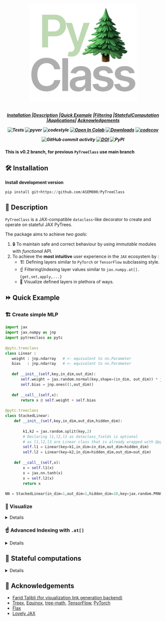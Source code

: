 <!-- <h1 align="center" style="font-family:Monospace" >Py🌲Class</h1> -->
<h5 align="center">
<img width="350px" src="assets/pytc%20logo.svg"> <br>

<br>

[**Installation**](#Installation)
|[**Description**](#Description)
|[**Quick Example**](#QuickExample)
|[**Filtering**](#Filtering)
|[**StatefulComputation**](#StatefulComputation)
|[**Applications**](#Applications)|
[**Acknowledgements**](#Acknowledgements)

<!-- |[**Benchmarking**](#Benchmarking) -->

![Tests](https://github.com/ASEM000/pytreeclass/actions/workflows/tests.yml/badge.svg)
![pyver](https://img.shields.io/badge/python-3.8%203.9%203.10%203.11-blue)
![codestyle](https://img.shields.io/badge/codestyle-black-lightgrey)
[![Open In Colab](https://colab.research.google.com/assets/colab-badge.svg)](https://colab.research.google.com/drive/1bkYr-5HidtRSXFFBlvYqFa5pc5fQK_7-?usp=sharing)
[![Downloads](https://pepy.tech/badge/pytreeclass)](https://pepy.tech/project/pytreeclass)
[![codecov](https://codecov.io/gh/ASEM000/pytreeclass/branch/main/graph/badge.svg?token=TZBRMO0UQH)](https://codecov.io/gh/ASEM000/pytreeclass)
<!-- [![Documentation Status](https://readthedocs.org/projects/pytreeclass/badge/?version=latest)](https://pytreeclass.readthedocs.io/en/latest/?badge=latest) -->
![GitHub commit activity](https://img.shields.io/github/commit-activity/m/ASEM000/pytreeclass)
[![DOI](https://zenodo.org/badge/512717921.svg)](https://zenodo.org/badge/latestdoi/512717921)
![PyPI](https://img.shields.io/pypi/v/pytreeclass)

</h5>

**This is v0.2 branch, for previous `PyTreeClass` use main branch**

## 🛠️ Installation<a id="Installation"></a>

<!-- ```python
pip install pytreeclass
``` -->

**Install development version**

```python
pip install git+https://github.com/ASEM000/PyTreeClass
```

## 📖 Description<a id="Description"></a>

`PyTreeClass` is a JAX-compatible `dataclass`-like decorator to create and operate on stateful JAX PyTrees.

The package aims to achieve _two goals_:

1. 🔒 To maintain safe and correct behaviour by using _immutable_ modules with _functional_ API.
2. To achieve the **most intuitive** user experience in the `JAX` ecosystem by :
   - 🏗️ Defining layers similar to `PyTorch` or `TensorFlow` subclassing style.
   - ☝️ Filtering\Indexing layer values similar to `jax.numpy.at[].{get,set,apply,...}`
   - 🎨 Visualize defined layers in plethora of ways.

## ⏩ Quick Example <a id="QuickExample">

### 🏗️ Create simple MLP <a id="Pytorch">

```python
import jax
import jax.numpy as jnp
import pytreeclass as pytc

@pytc.treeclass
class Linear :
   weight : jnp.ndarray   # <- equivalent to nn.Parameter
   bias   : jnp.ndarray   # <- equivalent to nn.Parameter

   def __init__(self,key,in_dim,out_dim):
       self.weight = jax.random.normal(key,shape=(in_dim, out_dim)) * jnp.sqrt(2/in_dim)
       self.bias = jnp.ones((1,out_dim))

   def __call__(self,x):
       return x @ self.weight + self.bias

@pytc.treeclass
class StackedLinear:
    def __init__(self,key,in_dim,out_dim,hidden_dim):
        
        k1,k2 = jax.random.split(key,2)
        # Declaring l1,l2,l3 as dataclass_fields is optional
        # as l1,l2,l3 are Linear class that is already wrapped with @pytc.treeclass
        self.l1 = Linear(key=k1,in_dim=in_dim,out_dim=hidden_dim)
        self.l2 = Linear(key=k2,in_dim=hidden_dim,out_dim=out_dim)

    def __call__(self,x):
        x = self.l1(x)
        x = jax.nn.tanh(x)
        x = self.l2(x)
        return x

NN = StackedLinear(in_dim=1,out_dim=1,hidden_dim=10,key=jax.random.PRNGKey(0))
```

### 🎨 Visualize<a id="Viz">

<details>

<div align="center">
<table>
<tr>
 <td align = "center"> summary </td> <td align = "center">tree_diagram</td>
</tr>
<tr>
 
<td>

```python
print(NN.summary())

┌─────────┬─────────────┬─────┬───────┐
│Name     │Type         │Count│Size   │
├─────────┼─────────────┼─────┼───────┤
│l1.weight│f32[1,10]    │10   │40.00B │
├─────────┼─────────────┼─────┼───────┤
│l1.bias  │f32[1,10]    │10   │40.00B │
├─────────┼─────────────┼─────┼───────┤
│l2.weight│f32[10,1]    │10   │40.00B │
├─────────┼─────────────┼─────┼───────┤
│l2.bias  │f32[1,1]     │1    │4.00B  │
├─────────┼─────────────┼─────┼───────┤
│Σ        │StackedLinear│31   │124.00B│
└─────────┴─────────────┴─────┴───────┘
```

</td>


<td>

```python

print(pytc.tree_diagram(NN))
StackedLinear
    ├── l1:Linear
    │   ├── weight=f32[1,10](μ=-0.04, σ=1.55, ∈[-3.69,1.54])
    │   └── bias=f32[1,10](μ=1.00, σ=0.00, ∈[1.00,1.00])
    └── l2:Linear
        ├── weight=f32[10,1](μ=-0.28, σ=0.41, ∈[-0.91,0.36])
        └── bias=f32[1,1](μ=1.00, σ=0.00, ∈[1.00,1.00])
```

 </td>

</tr>
 
<tr>
 
 </tr>
</table>

<table>
<tr><td align = "center" > mermaid.io (Native support in Github/Notion)</td></tr>
<tr>
 
<td>

```python
print(pytc.tree_mermaid(NN))
```

```mermaid

flowchart LR
    id15696277213149321320(<b>StackedLinear</b>)
    id15696277213149321320--->id11876010482821707549("<b>l1</b>:Linear")
    id11876010482821707549--->|"10 leaf<br>40.00B"|id12625879399672750750("<b>weight</b>:Array=f32[1,10](μ=-0.04, σ=1.55, ∈[-3.69,1.54])")
    id15696277213149321320--->id5339875373373139095("<b>l1</b>:Linear")
    id5339875373373139095--->|"10 leaf<br>40.00B"|id13172945660170386820("<b>bias</b>:Array=f32[1,10](μ=1.00, σ=0.00, ∈[1.00,1.00])")
    id15696277213149321320--->id6287638614072342474("<b>l2</b>:Linear")
    id6287638614072342474--->|"10 leaf<br>40.00B"|id1175353021666702085("<b>weight</b>:Array=f32[10,1](μ=-0.28, σ=0.41, ∈[-0.91,0.36])")
    id15696277213149321320--->id17320446376606480513("<b>l2</b>:Linear")
    id17320446376606480513--->|"1 leaf<br>4.00B"|id15467604975849568978("<b>bias</b>:Array=f32[1,1](μ=1.00, σ=0.00, ∈[1.00,1.00])")
```

</td>

</tr>
 </table>

 </div>

</details>

### ☝️ Advanced Indexing with `.at[]` <a id="Indexing">

<details>

`PyTreeClass` offers 3 means of indexing through `.at[]`

1. Indexing by boolean mask.
2. Indexing by attribute name.
3. Indexing by Leaf index.

#### Index update by boolean mask

```python
@pytc.treeclass
class Tree:
    a:int = 1
    b:tuple[int] = (2,3)
    c:jnp.ndarray = jnp.array([4,5,6])

tree= Tree()  
# Tree(a=1, b=(2, 3), c=i32[3](μ=5.00, σ=0.82, ∈[4,6]))

# lets create a mask for values > 4
mask = jax.tree_util.tree_map(lambda x: x>4, tree)

print(mask)  
# Tree(a=False, b=(False, False), c=[False  True  True])
```

**`.at[mask].get()`**
```python
print(tree.at[mask].get())
# Tree(a=None, b=(None, None), c=[5 6])
```

**`.at[mask].set(...)`**
```python
print(tree.at[mask].set(10))
# Tree(a=1, b=(2, 3), c=[ 4 10 10])
```

**`.at[mask].apply(...)`**
```python
print(tree.at[mask].apply(lambda x: 10))
# Tree(a=1, b=(2, 3), c=[ 4 10 10])
```

#### Index update by attribute name

```python
@pytc.treeclass
class Tree:
    a:int = 1
    b:tuple[int] = (2,3)
    c:jnp.ndarray = jnp.array([4,5,6])

tree= Tree()  
# Tree(a=1, b=(2, 3), c=i32[3](μ=5.00, σ=0.82, ∈[4,6]))

```

**`.at[attribute_name].get()`**
```python
print(tree.at["a"].get())
# Tree(a=1, b=(None, None), c=None)
```

**`.at[attribute_name].set(...)`**
```python
print(tree.at["a"].set(10))
# Tree(a=10, b=(2, 3), c=[4 5 6])
```

**`.at[attribute_name].aplpy(...)`**
```python
print(tree.at[mask].apply(lambda x: 10))
# Tree(a=10, b=(2, 3), c=[4 5 6])
```

#### Index update by integer index

```python
@pytc.treeclass
class Tree:
    a:int = 1
    b:tuple[int] = (2,3)
    c:jnp.ndarray = jnp.array([4,5,6])

tree= Tree()  
# Tree(a=1, b=(2, 3), c=i32[3](μ=5.00, σ=0.82, ∈[4,6]))

```

**`.at[integer_index].get()`**
```python
print(tree.at[0].get())
# Tree(a=1, b=(None, None), c=None)
```

**`.at[integer_index].set(...)`**
```python
print(tree.at[0].set(10))
# Tree(a=10, b=(2, 3), c=[4 5 6])
```

**`.at[integer_index].aplpy(...)`**
```python
print(tree.at[0].apply(lambda x: 10))
# Tree(a=10, b=(2, 3), c=[4 5 6])
```

</details>



## 📜 Stateful computations<a id="StatefulComputation"></a>
<details>

First, [Under jax.jit jax requires states to be explicit](https://jax.readthedocs.io/en/latest/jax-101/07-state.html?highlight=state), this means that for any class instance; variables needs to be separated from the class and be passed explictly. However when using @pytc.treeclass no need to separate the instance variables ; instead the whole instance is passed as a state.

Using the following pattern,Updating state **functionally** can be achieved under `jax.jit`

```python
import jax
import pytreeclass as pytc

@pytc.treeclass
class Counter:
    calls : int = 0

    def increment(self):
        self.calls += 1
counter = Counter() # Counter(calls=0)
```

Here, we define the update function. Since the increment method mutate the internal state, thus we need to use the functional approach to update the state by using `.at`. To achieve this we can use `.at[method_name].__call__(*args,**kwargs)`, this functional call will return the value of this call and a _new_ model instance with the update state.

```python
@jax.jit
def update(counter):
    value, new_counter = counter.at["increment"]()
    return new_counter

for i in range(10):
    counter = update(counter)

print(counter.calls) # 10
```

</details>


## 📙 Acknowledgements<a id="Acknowledgements"></a>

- [Farid Talibli (for visualization link generation backend)](https://www.linkedin.com/in/frdt98)
- [Treex](https://github.com/cgarciae/treex), [Equinox](https://github.com/patrick-kidger/equinox), [tree-math](https://github.com/google/tree-math), [TensorFlow](https://www.tensorflow.org), [PyTorch](https://pytorch.org)
- [Flax](https://github.com/google/flax)
- [Lovely JAX](https://github.com/xl0/lovely-jax)
